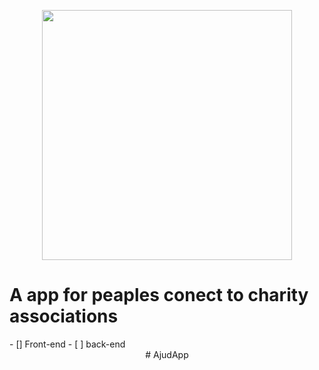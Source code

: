 <p align="center"><a href="https://laravel.com" target="_blank"><img src="https://raw.githubusercontent.com/laravel/art/master/logo-lockup/5%20SVG/2%20CMYK/1%20Full%20Color/laravel-logolockup-cmyk-red.svg" width="400"></a></p>
<h1>A app for peaples conect to charity associations</h1>
    - [] Front-end
    - [ ] back-end
    

<center> # AjudApp </center>
